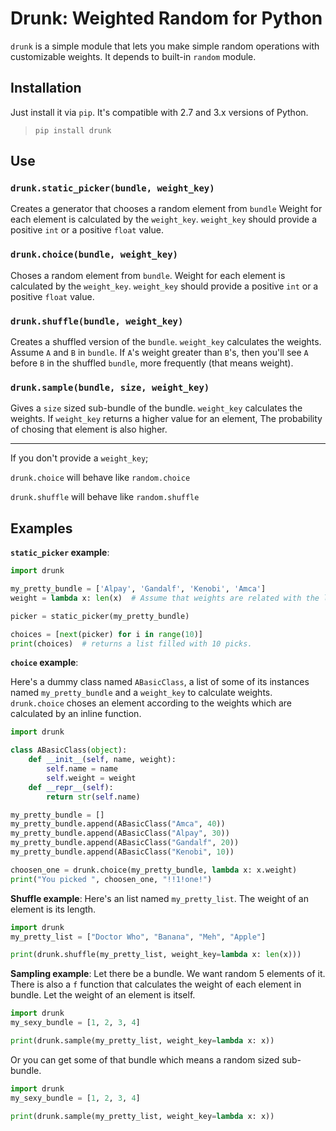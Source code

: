 # Drunk: Weighted Random for Python

`drunk` is a simple module that lets you make simple random operations with
customizable weights. It depends to built-in `random` module.

## Installation

Just install it via `pip`. It's compatible with 2.7 and 3.x versions of Python.

> `pip install drunk`

## Use

### `drunk.static_picker(bundle, weight_key)`

Creates a generator that chooses a random element from `bundle`
Weight for each element is calculated by the
`weight_key`. `weight_key` should
provide a positive `int` or a positive `float` value.

### `drunk.choice(bundle, weight_key)`

Choses a random element from `bundle`.
Weight for each element is calculated by the
`weight_key`. `weight_key` should
provide a positive `int` or a positive `float` value.

### `drunk.shuffle(bundle, weight_key)`

Creates a shuffled version of the `bundle`.
`weight_key` calculates the weights.
Assume `A` and `B` in `bundle`.
If `A`'s weight greater than `B`'s,
then you'll see `A` before `B` in the shuffled `bundle`,
more frequently (that means weight).

### `drunk.sample(bundle, size, weight_key)`

Gives a `size` sized sub-bundle of the bundle.
`weight_key` calculates the weights.
If `weight_key` returns a higher value for an element,
The probability of chosing that element is also higher.

---
If you don't provide a `weight_key`;

`drunk.choice` will behave like `random.choice`

`drunk.shuffle` will behave like `random.shuffle`

## Examples

**`static_picker` example**:

```python
import drunk

my_pretty_bundle = ['Alpay', 'Gandalf', 'Kenobi', 'Amca']
weight = lambda x: len(x)  # Assume that weights are related with the length

picker = static_picker(my_pretty_bundle)

choices = [next(picker) for i in range(10)]
print(choices)  # returns a list filled with 10 picks.
```

**`choice` example**:

Here's a dummy class named `ABasicClass`,
a list of some of its instances named `my_pretty_bundle`
and a `weight_key` to calculate weights.
`drunk.choice` choses an element according to
the weights which are calculated by
an inline function.


```python
import drunk

class ABasicClass(object):
	def __init__(self, name, weight):
		self.name = name
		self.weight = weight
	def __repr__(self):
		return str(self.name)

my_pretty_bundle = []
my_pretty_bundle.append(ABasicClass("Amca", 40))
my_pretty_bundle.append(ABasicClass("Alpay", 30))
my_pretty_bundle.append(ABasicClass("Gandalf", 20))
my_pretty_bundle.append(ABasicClass("Kenobi", 10))

choosen_one = drunk.choice(my_pretty_bundle, lambda x: x.weight)
print("You picked ", choosen_one, "!!1!one!")
```

**Shuffle example**:
Here's an list named `my_pretty_list`.
The weight of an element is its length.

```python
import drunk
my_pretty_list = ["Doctor Who", "Banana", "Meh", "Apple"]

print(drunk.shuffle(my_pretty_list, weight_key=lambda x: len(x)))
```

**Sampling example**: Let there be a bundle. We want random 5 elements of it. There is also a `f` function that calculates the weight of each element in bundle. Let the weight of an element is itself.

```python
import drunk
my_sexy_bundle = [1, 2, 3, 4]

print(drunk.sample(my_pretty_list, weight_key=lambda x: x))
```

Or you can get some of that bundle which means a random sized sub-bundle.

```python
import drunk
my_sexy_bundle = [1, 2, 3, 4]

print(drunk.sample(my_pretty_list, weight_key=lambda x: x))
```

